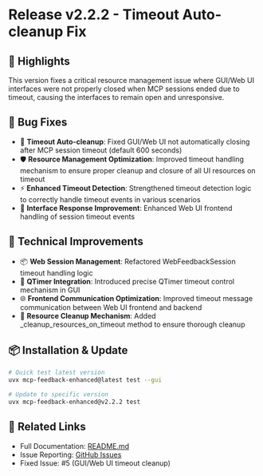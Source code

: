 # Release v2.2.2 - Timeout Auto-cleanup Fix

## 🌟 Highlights
This version fixes a critical resource management issue where GUI/Web UI interfaces were not properly closed when MCP sessions ended due to timeout, causing the interfaces to remain open and unresponsive.

## 🐛 Bug Fixes
- 🔄 **Timeout Auto-cleanup**: Fixed GUI/Web UI not automatically closing after MCP session timeout (default 600 seconds)
- 🛡️ **Resource Management Optimization**: Improved timeout handling mechanism to ensure proper cleanup and closure of all UI resources on timeout
- ⚡ **Enhanced Timeout Detection**: Strengthened timeout detection logic to correctly handle timeout events in various scenarios
- 🔧 **Interface Response Improvement**: Enhanced Web UI frontend handling of session timeout events

## 🚀 Technical Improvements
- 📦 **Web Session Management**: Refactored WebFeedbackSession timeout handling logic
- 🎯 **QTimer Integration**: Introduced precise QTimer timeout control mechanism in GUI
- 🌐 **Frontend Communication Optimization**: Improved timeout message communication between Web UI frontend and backend
- 🧹 **Resource Cleanup Mechanism**: Added _cleanup_resources_on_timeout method to ensure thorough cleanup

## 📦 Installation & Update
```bash
# Quick test latest version
uvx mcp-feedback-enhanced@latest test --gui

# Update to specific version
uvx mcp-feedback-enhanced@v2.2.2 test
```

## 🔗 Related Links
- Full Documentation: [README.md](../../README.md)
- Issue Reporting: [GitHub Issues](https://github.com/Minidoracat/mcp-feedback-enhanced/issues)
- Fixed Issue: #5 (GUI/Web UI timeout cleanup) 